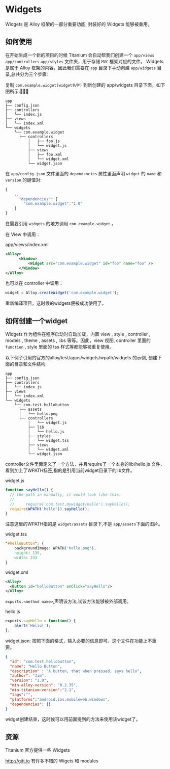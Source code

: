 # Widgets

Widgets 是 Alloy 框架的一部分重要功能, 封装好的 Widgets 能够被重用。

## 如何使用

在开始生成一个新的项目的时候 Titanium 会自动帮我们创建一个 `app/views`
`app/controllers` `app/styles` 文件夹，用于存储 `MVC` 框架对应的文件。
Widgets 是属于 Alloy 框架的内容，因此我们需要在 `app` 目录下手动创建
`app/widgets` 目录,总共分为三个步骤:

 复制 `com.example.widget(widget名字)` 到新创建的 app/widgets 目录下面。如下图所示:

```
app
├── config.json
├── controllers
│   └── index.js
├── views
│   └── index.xml
└── widgets
    └── com.example.widget
      ├── controllers
          │   ├── foo.js
          │   └── widget.js
          ├── views
          │   ├── foo.xml
          │   └── widget.xml
          └── widget.json
```
 在 `app/config.json` 文件里面的 `dependencies` 属性里面声明 `widget` 的 `name` 和 `version` 的键值对:

```javascript
{
    ...
      "dependencies": {
        "com.example.widget":"1.0"
    }
}
```
 在需要引用 `widgets` 的地方调用 `com.example.widget` 。

在 View 中调用：

app/views/index.xml
```xml
<Alloy>
      <Window>
          <Widget src="com.example.widget" id="foo" name="foo" />
      </Window>
</Alloy>
```

也可以在 controller 中调用：

```javascript
widget = Alloy.createWidget('com.example.widget');
```

重新编译项目，这时候的widgets便被成功使用了。


## 如何创建一个widget

Widgets 作为组件在程序启动时自动加载，内置 view , style , controller ,
models , theme , assets , libs 等等。因此，view 视图, controller 里面的
`function` , style 里面的 tss 样式等都能够被重复使用。

以下例子引用的官方的alloy/test/apps/widgets/wpath/widgets 的示例,
创建下面的目录和文件结构:

```
app
├── config.json
├── controllers
│   └── index.js
├── views
│   └── index.xml
└── widgets
    └── com.test.hellobutton
      ├── assets
      │   └── hello.png
      ├── controllers
          │   └── widget.js
          ├── lib
          │   └── hello.js
          ├── styles
          │   └── widget.tss
          ├── views
          │   └── widget.xml
          └── widget.json
```
controller文件里面定义了一个方法，并且require了一个本身的lib/hello.js 文件，看到加上了WPATH标签,指的是引用当前widget目录下的lib文件。

widget.js

```javascript
function sayHello() {
  // the path in manually, it would look like this:
  //
  //     require('com.test.mywidget/hello').sayHello();
  require(WPATH('hello')).sayHello();
}
```

注意这里的WPATH指的是 `widget/assets` 目录下,不是 `app/assets`下面的图片。

widget.tss

```css
"#helloButton": {
    backgroundImage: WPATH('hello.png'),
    height: 135,
    width: 233
}
```

widget.xml

```xml
<Alloy>
  <Button id="helloButton" onClick="sayHello"/>
</Alloy>
```

`exports.<method name>`,声明该方法,试该方法能够被外部调用。

hello.js

```javascript
exports.sayHello = function() {
    alert('Hello!');
};
```

widget.json: 按照下面的格式，输入必要的信息即可。这个文件在功能上不重要。

```json
{
  "id": "com.test.hellobutton",
  "name": "Hello Button",
  "description" : "A button, that when pressed, says hello",
  "author": "Jim",
  "version": "1.0",
  "min-alloy-version": "0.2.35",
  "min-titanium-version":"2.1",
  "tags":"",
  "platforms":"android,ios,mobileweb,windows",
  "dependencies": {}
}
```

widget创建结束，这时候可以用前面提到的方法来使用该widget了。

## 资源

Titanium 官方提供一些 Widgets

http://gitt.io 有许多不错的 Wigets 和 modules

